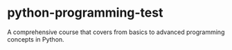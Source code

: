 # python-programming-test
A comprehensive course that covers from basics to advanced programming concepts in Python.
